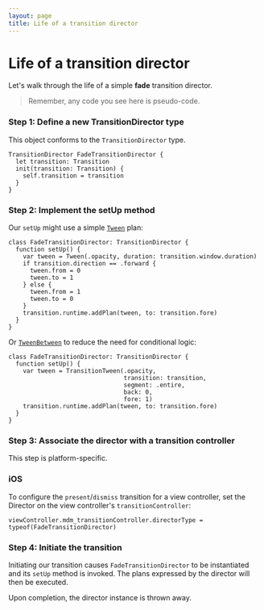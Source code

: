 ```yaml
---
layout: page
title: Life of a transition director
---
```


# Life of a transition director

Let's walk through the life of a simple **fade** transition director.

> Remember, any code you see here is pseudo-code.

### Step 1: Define a new TransitionDirector type

This object conforms to the `TransitionDirector` type.

```
TransitionDirector FadeTransitionDirector {
  let transition: Transition
  init(transition: Transition) {
    self.transition = transition
  }
}
```

### Step 2: Implement the setUp method

Our `setUp` might use a simple [`Tween`](https://material-motion.github.io/material-motion/starmap/specifications/plans/Tween) plan:

```
class FadeTransitionDirector: TransitionDirector {
  function setUp() {
    var tween = Tween(.opacity, duration: transition.window.duration)
    if transition.direction == .forward {
      tween.from = 0
      tween.to = 1
    } else {
      tween.from = 1
      tween.to = 0
    }
    transition.runtime.addPlan(tween, to: transition.fore)
  }
}
```

Or [`TweenBetween`](https://material-motion.github.io/material-motion/starmap/specifications/plans/TweenBetween) to reduce the need for conditional logic:

```
class FadeTransitionDirector: TransitionDirector {
  function setUp() {
    var tween = TransitionTween(.opacity,
                                transition: transition,
                                segment: .entire,
                                back: 0,
                                fore: 1)
    transition.runtime.addPlan(tween, to: transition.fore)
  }
}
```

### Step 3: Associate the director with a transition controller

This step is platform-specific.

### iOS

To configure the `present`/`dismiss` transition for a view controller, set the Director on the view controller's `transitionController`:

```
viewController.mdm_transitionController.directorType = typeof(FadeTransitionDirector)
```

### Step 4: Initiate the transition

Initiating our transition causes `FadeTransitionDirector` to be instantiated and its `setUp` method is invoked. The plans expressed by the director will then be executed.

Upon completion, the director instance is thrown away.
